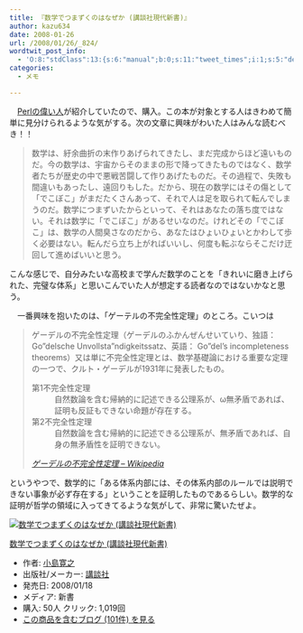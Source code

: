 ```yaml
---
title: 『数学でつまずくのはなぜか (講談社現代新書)』
author: kazu634
date: 2008-01-26
url: /2008/01/26/_824/
wordtwit_post_info:
  - 'O:8:"stdClass":13:{s:6:"manual";b:0;s:11:"tweet_times";i:1;s:5:"delay";i:0;s:7:"enabled";i:1;s:10:"separation";s:2:"60";s:7:"version";s:3:"3.7";s:14:"tweet_template";b:0;s:6:"status";i:2;s:6:"result";a:0:{}s:13:"tweet_counter";i:2;s:13:"tweet_log_ids";a:1:{i:0;i:3657;}s:9:"hash_tags";a:0:{}s:8:"accounts";a:1:{i:0;s:7:"kazu634";}}'
categories:
  - メモ

---
```

<div class="section">
<p>
    　<a href="http://blog.livedoor.jp/dankogai/archives/50987985.html" onclick="__gaTracker('send', 'event', 'outbound-article', 'http://blog.livedoor.jp/dankogai/archives/50987985.html', 'Perlの偉い人');" target="_blank">Perlの偉い人</a>が紹介していたので、購入。この本が対象とする人はきわめて簡単に見分けられるような気がする。次の文章に興味がわいた人はみんな読むべき！！
</p>
  
<blockquote>
<p>
      数学は、紆余曲折の末作りあげられてきたし、まだ完成からほど遠いものだ。今の数学は、宇宙からそのままの形で降ってきたものではなく、数学者たちが歴史の中で悪戦苦闘して作りあげたものだ。その過程で、失敗も間違いもあったし、遠回りもした。だから、現在の数学にはその傷として「でこぼこ」がまだたくさんあって、それで人は足を取られて転んでしまうのだ。数学につまずいたからといって、それはあなたの落ち度ではない。それは数学に「でこぼこ」があるせいなのだ。けれどその「でこぼこ」は、数学の人間臭さなのだから、あなたはひょいひょいとかわして歩く必要はない。転んだら立ち上がればいいし、何度も転ぶならそこだけ迂回して進めばいいと思う。
</p>
</blockquote>
  
<p>
    こんな感じで、自分みたいな高校まで学んだ数学のことを「きれいに磨き上げられた、完璧な体系」と思いこんでいた人が想定する読者なのではないかなと思う。
</p>
  
<p>
    　一番興味を抱いたのは、「ゲーテルの不完全性定理」のところ。こいつは
</p>
  
<blockquote title="ゲーデルの不完全性定理 - Wikipedia" cite="http://ja.wikipedia.org/wiki/%E4%B8%8D%E5%AE%8C%E5%85%A8%E6%80%A7%E5%AE%9A%E7%90%86">
<p>
      ゲーデルの不完全性定理（ゲーデルのふかんぜんせいていり、独語：Go&#8221;delsche Unvollsta&#8221;ndigkeitssatz、英語： Go&#8221;del&#8217;s incompleteness theorems）又は単に不完全性定理とは、数学基礎論における重要な定理の一つで、クルト・ゲーデルが1931年に発表したもの。
</p>
    
<dl>
<dt>
        第1不完全性定理
</dt>
      
<dd>
        自然数論を含む帰納的に記述できる公理系が、ω無矛盾であれば、証明も反証もできない命題が存在する。
</dd>
      
<dt>
        第2不完全性定理
</dt>
      
<dd>
        自然数論を含む帰納的に記述できる公理系が、無矛盾であれば、自身の無矛盾性を証明できない。
</dd>
</dl>
    
<p>
<cite><a href="http://ja.wikipedia.org/wiki/%E4%B8%8D%E5%AE%8C%E5%85%A8%E6%80%A7%E5%AE%9A%E7%90%86" onclick="__gaTracker('send', 'event', 'outbound-article', 'http://ja.wikipedia.org/wiki/%E4%B8%8D%E5%AE%8C%E5%85%A8%E6%80%A7%E5%AE%9A%E7%90%86', 'ゲーデルの不完全性定理 &#8211; Wikipedia');" target="_blank">ゲーデルの不完全性定理 &#8211; Wikipedia</a></cite>
</p>
</blockquote>
  
<p>
    というやつで、数学的に「ある体系内部には、その体系内部のルールでは説明できない事象が必ず存在する」ということを証明したものであるらしい。数学的な証明が哲学の領域に入ってきてるような気がして、非常に驚いたぜよ。
</p>
  
<div class="hatena-asin-detail">
<a href="http://www.amazon.co.jp/dp/4062879255/?tag=hatena_st1-22&ascsubtag=d-7ibv" onclick="__gaTracker('send', 'event', 'outbound-article', 'http://www.amazon.co.jp/dp/4062879255/?tag=hatena_st1-22&ascsubtag=d-7ibv', '');"><img src="https://images-na.ssl-images-amazon.com/images/I/31oPnm71LkL._SL160_.jpg" class="hatena-asin-detail-image" alt="数学でつまずくのはなぜか (講談社現代新書)" title="数学でつまずくのはなぜか (講談社現代新書)" /></a></p> 
    
<div class="hatena-asin-detail-info">
<p class="hatena-asin-detail-title">
<a href="http://www.amazon.co.jp/dp/4062879255/?tag=hatena_st1-22&ascsubtag=d-7ibv" onclick="__gaTracker('send', 'event', 'outbound-article', 'http://www.amazon.co.jp/dp/4062879255/?tag=hatena_st1-22&ascsubtag=d-7ibv', '数学でつまずくのはなぜか (講談社現代新書)');">数学でつまずくのはなぜか (講談社現代新書)</a>
</p>
      
<ul>
<li>
<span class="hatena-asin-detail-label">作者:</span> <a href="http://d.hatena.ne.jp/keyword/%BE%AE%C5%E7%B4%B2%C7%B7" onclick="__gaTracker('send', 'event', 'outbound-article', 'http://d.hatena.ne.jp/keyword/%BE%AE%C5%E7%B4%B2%C7%B7', '小島寛之');" class="keyword">小島寛之</a>
</li>
<li>
<span class="hatena-asin-detail-label">出版社/メーカー:</span> <a href="http://d.hatena.ne.jp/keyword/%B9%D6%C3%CC%BC%D2" onclick="__gaTracker('send', 'event', 'outbound-article', 'http://d.hatena.ne.jp/keyword/%B9%D6%C3%CC%BC%D2', '講談社');" class="keyword">講談社</a>
</li>
<li>
<span class="hatena-asin-detail-label">発売日:</span> 2008/01/18
</li>
<li>
<span class="hatena-asin-detail-label">メディア:</span> 新書
</li>
<li>
<span class="hatena-asin-detail-label">購入</span>: 50人 <span class="hatena-asin-detail-label">クリック</span>: 1,019回
</li>
<li>
<a href="http://d.hatena.ne.jp/asin/4062879255" onclick="__gaTracker('send', 'event', 'outbound-article', 'http://d.hatena.ne.jp/asin/4062879255', 'この商品を含むブログ (101件) を見る');" target="_blank">この商品を含むブログ (101件) を見る</a>
</li>
</ul>
</div>
    
<div class="hatena-asin-detail-foot">
</div>
</div>
</div>
